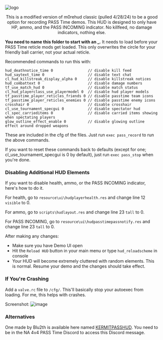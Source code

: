 ![logo](https://i.imgur.com/HVyxIC3.png)

<div align="center">

This is a modified version of m0rehud classic (pulled 4/28/24) to be a good option for recording PASS Time demos. This HUD is designed to only have HP, ammo, and the PASS INCOMING indicator. No killfeed, no damage indicators, nothing else.
</div>

**You need to name this folder to start with an _.** It needs to load before your PASS Time reticle mods get loaded. This only overwrites the circle for your friendly ball carrier, not your actual reticle.

Recommended commands to run this with:
```
hud_deathnotice_time 0                // disable kill feed
hud_saytext_time 0                    // disable text chat
cl_hud_killstreak_display_alpha 0     // disable killstreak notices
hud_combattext 0                      // disable damage numbers
tf_use_match_hud 0                    // disable match status
cl_hud_playerclass_use_playermodel 0  // disable hud player models
tf_passtime_player_reticles_friends 0 // disable passtime team icons
tf_passtime_player_reticles_enemies 0 // disable passtime enemy icons
crosshair 0                           // disable crosshair
cl_use_tournament_specgui 0           // disable spectator hud
cl_spec_carrieditems 0                // disable carried items showing when spectating players
glow_outline_effect_enable 0          // disable glowing outline effect around dropped weapons
```
These are included in the cfg of the files. Just run `exec pass_record` to run the above commands.

If you want to reset these commands back to defaults (except for one; cl_use_tournament_specgui is 0 by default), just run `exec pass_stop` when you're done.

### Disabling Additional HUD Elements

If you want to disable health, ammo, or the PASS INCOMING indicator, here's how to do it.

For health, go to `resource\ui\hudplayerhealth.res` and change line 12 `visible` to 0.

For ammo, go to `scripts\hudlayout.res` and change line 23 `tall` to 0.

For PASS INCOMING, go to `resource\ui\hudpasstimepassnotify.res` and change line 23 `tall` to 0.

After making any changes:
- Make sure you have Demo UI open
- Hit the `Reload HUD` button in your main menu or type `hud_reloadscheme` in console
- Your HUD will become extremely cluttered with random elements. This is normal. Resume your demo and the changes should take effect.

### If You're Crashing

Add a `valve.rc` file to `/cfg/`. This'll basically stop your autoexec from loading. For me, this helps with crashes.

Screenshot:
![image](https://github.com/blakeplusplus/passtime-recording-hud/assets/76140847/d35cfa5c-4f6a-4271-8fc1-9e7124394f60)

### Alternatives

One made by Blu2th is available here named [KERMITPASSHUD](https://discord.com/channels/471798073996345344/472303455579406336/1255997570564755456). You need to be in the NA 4v4 PASS Time Discord to access this Discord message.
